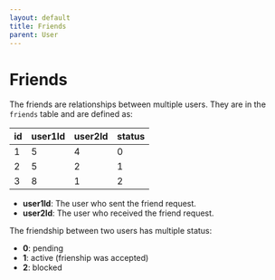 ```yaml
---
layout: default
title: Friends 
parent: User 
---
```


# Friends

The friends are relationships between multiple users. They are in the `friends` table and are defined as:

| id  | user1Id | user2Id | status  |
|-----|---------|---------|---------|
|  1  |    5    |    4    |    0    |
|  2  |    5    |    2    |    1    |
|  3  |    8    |    1    |    2    |

- **user1Id**: The user who sent the friend request.
- **user2Id**: The user who received the friend request. 

The friendship between two users has multiple status:
- **0**: pending
- **1**: active (frienship was accepted)
- **2**: blocked